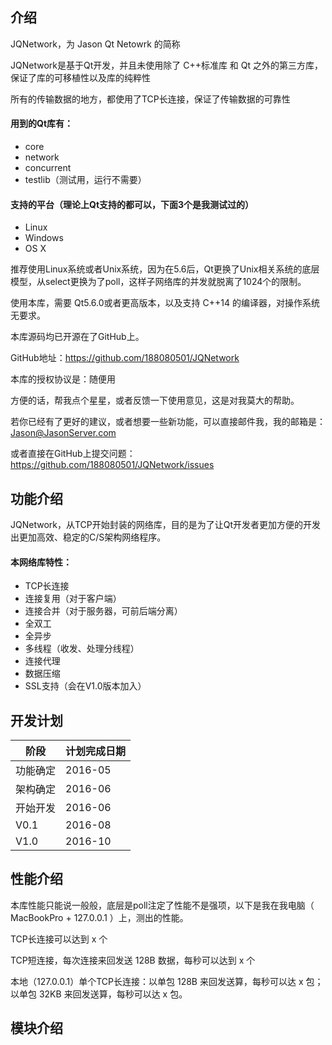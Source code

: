 ## 介绍

JQNetwork，为 Jason Qt Netowrk 的简称

JQNetwork是基于Qt开发，并且未使用除了 C++标准库 和 Qt 之外的第三方库，保证了库的可移植性以及库的纯粹性

所有的传输数据的地方，都使用了TCP长连接，保证了传输数据的可靠性

#### 用到的Qt库有：

* core
* network
* concurrent	
* testlib（测试用，运行不需要）

#### 支持的平台（理论上Qt支持的都可以，下面3个是我测试过的）

* Linux
* Windows
* OS X

推荐使用Linux系统或者Unix系统，因为在5.6后，Qt更换了Unix相关系统的底层模型，从select更换为了poll，这样子网络库的并发就脱离了1024个的限制。

使用本库，需要 Qt5.6.0或者更高版本，以及支持 C++14 的编译器，对操作系统无要求。

本库源码均已开源在了GitHub上。

GitHub地址：https://github.com/188080501/JQNetwork

本库的授权协议是：随便用

方便的话，帮我点个星星，或者反馈一下使用意见，这是对我莫大的帮助。

若你已经有了更好的建议，或者想要一些新功能，可以直接邮件我，我的邮箱是：Jason@JasonServer.com

或者直接在GitHub上提交问题：
https://github.com/188080501/JQNetwork/issues

## 功能介绍

JQNetwork，从TCP开始封装的网络库，目的是为了让Qt开发者更加方便的开发出更加高效、稳定的C/S架构网络程序。

#### 本网络库特性：

* TCP长连接
* 连接复用（对于客户端）
* 连接合并（对于服务器，可前后端分离）
* 全双工
* 全异步
* 多线程（收发、处理分线程）
* 连接代理
* 数据压缩
* SSL支持（会在V1.0版本加入）

## 开发计划

阶段|计划完成日期
---|---
功能确定|2016-05
架构确定|2016-06
开始开发|2016-06
V0.1|2016-08
V1.0|2016-10

## 性能介绍

本库性能只能说一般般，底层是poll注定了性能不是强项，以下是我在我电脑（ MacBookPro + 127.0.0.1 ）上，测出的性能。

TCP长连接可以达到 x 个

TCP短连接，每次连接来回发送 128B 数据，每秒可以达到 x 个

本地（127.0.0.1）单个TCP长连接：以单包 128B 来回发送算，每秒可以达 x 包；以单包 32KB 来回发送算，每秒可以达 x 包。

## 模块介绍
